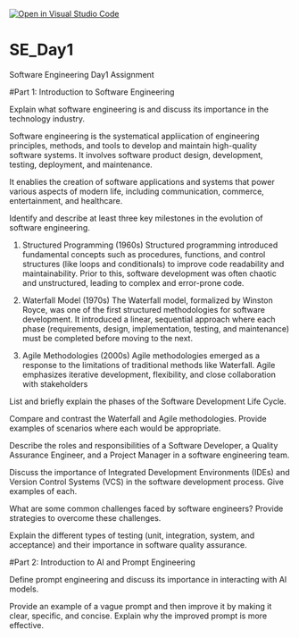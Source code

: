 [![Open in Visual Studio Code](https://classroom.github.com/assets/open-in-vscode-2e0aaae1b6195c2367325f4f02e2d04e9abb55f0b24a779b69b11b9e10269abc.svg)](https://classroom.github.com/online_ide?assignment_repo_id=15533816&assignment_repo_type=AssignmentRepo)
# SE_Day1
Software Engineering Day1 Assignment

#Part 1: Introduction to Software Engineering

Explain what software engineering is and discuss its importance in the technology industry.

Software engineering is the systematical appliication of engineering principles, methods, and tools to develop and maintain high-quality software systems. It involves software product design, development, testing, deployment, and maintenance.

It enablies the creation of software applications and systems that power various aspects of modern life, including communication, commerce, entertainment, and healthcare.

Identify and describe at least three key milestones in the evolution of software engineering.
1.	Structured Programming (1960s)
   Structured programming introduced fundamental concepts such as procedures, functions, and control structures (like loops and conditionals) to improve code readability and maintainability. Prior to this, software development was often chaotic and unstructured, leading to complex and error-prone code.

2. Waterfall Model (1970s)
The Waterfall model, formalized by Winston Royce, was one of the first structured methodologies for software development. It introduced a linear, sequential approach where each phase (requirements, design, implementation, testing, and maintenance) must be completed before moving to the next.

3. Agile Methodologies (2000s)
  Agile methodologies emerged as a response to the limitations of traditional methods like Waterfall. Agile emphasizes iterative development, flexibility, and close collaboration with stakeholders



List and briefly explain the phases of the Software Development Life Cycle.


Compare and contrast the Waterfall and Agile methodologies. Provide examples of scenarios where each would be appropriate.


Describe the roles and responsibilities of a Software Developer, a Quality Assurance Engineer, and a Project Manager in a software engineering team.


Discuss the importance of Integrated Development Environments (IDEs) and Version Control Systems (VCS) in the software development process. Give examples of each.


What are some common challenges faced by software engineers? Provide strategies to overcome these challenges.


Explain the different types of testing (unit, integration, system, and acceptance) and their importance in software quality assurance.


#Part 2: Introduction to AI and Prompt Engineering


Define prompt engineering and discuss its importance in interacting with AI models.


Provide an example of a vague prompt and then improve it by making it clear, specific, and concise. Explain why the improved prompt is more effective.
